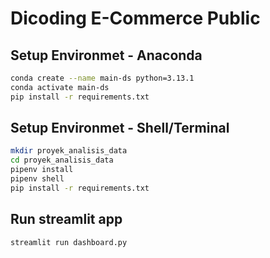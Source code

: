 # Dicoding E-Commerce Public
## Setup Environmet - Anaconda
```sh
conda create --name main-ds python=3.13.1
conda activate main-ds
pip install -r requirements.txt
```
## Setup Environmet - Shell/Terminal
```sh
mkdir proyek_analisis_data
cd proyek_analisis_data
pipenv install
pipenv shell
pip install -r requirements.txt
```
## Run streamlit app
```sh
streamlit run dashboard.py
```